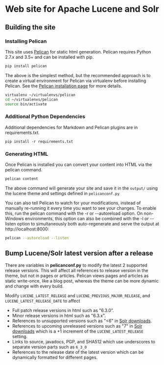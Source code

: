 # Web site for Apache Lucene and Solr

## Building the site

### Installing Pelican

This site uses [Pelican][1] for static html generation. Pelican requires
Python 2.7.x and 3.5+ and can be installed with pip.

```sh
pip install pelican
```

The above is the simplest method, but the recommended approach is to create a
virtual environment for Pelican via virtualenv before installing Pelican. See
the [Pelican installation page][2] for more details.

```sh
virtualenv ~/virtualenvs/pelican
cd ~/virtualenvs/pelican
source bin/activate
```

### Additional Python Dependencies
Additional dependencies for Markdown and Pelican plugins are in requirements.txt.

```
pip install -r requirements.txt
```

### Generating HTML

Once Pelican is installed you can convert your content into HTML via the pelican
command.

```sh
pelican content
```

The above command will generate your site and save it in the `output/` using the
lucene theme and settings defined in `pelicanconf.py`

You can also tell Pelican to watch for your modifications, instead of manually
re-running it every time you want to see your changes. To enable this, run the
pelican command with the -r or --autoreload option. On non-Windows environments,
this option can also be combined with the -l or --listen option to simultaneously
both auto-regenerate and serve the output at http://localhost:8000:

```sh
pelican --autoreload --listen
```

## Bump Lucene/Solr latest version after a release

There are variables in **pelicanconf.py** to modify the latest 2 supported release
versions. This will affect all references to release version in the theme, but
not in pages or articles. Pelican views pages and articles as static write-once,
like a blog post, whereas the theme can be more dynamic and change with every
build.

Modify `LUCENE_LATEST_RELEASE` and `LUCENE_PREVIOUS_MAJOR_RELEASE`, and
`LUCENE_LATEST_RELEASE_DATE` to affect

* Full patch release versions in html such as "6.3.0".
* Minor release versions in html such as "6.3.x".
* References to unsupported versions such as "<6" in [Solr downloads][3].
* References to upcoming unreleased versions such as "7" in [Solr downloads][3]
  which is a +1 increment of the `LUCENE_LATEST_RELEASE` setting.
* Links to source, javadocs, PGP, and SHA512 which use underscores to separate
  version parts such as `6_3_0`
* References to the release date of the latest version which can be dynamically
  formatted for different pages.

[1]: https://blog.getpelican.com/
[2]: https://docs.getpelican.com/en/stable/install.html
[3]: https://lucene.apache.org/solr/downloads.html#about-versions-and-support
